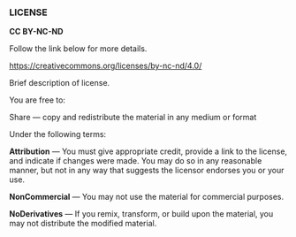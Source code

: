 ### LICENSE

**CC BY-NC-ND**

Follow the link below for more details.

https://creativecommons.org/licenses/by-nc-nd/4.0/

Brief description of license.

You are free to:

Share — copy and redistribute the material in any medium or format 

Under the following terms:

**Attribution** — You must give appropriate credit, provide a link to the license, and indicate if changes were made. You may do so in any reasonable manner, but not in any way that suggests the licensor endorses you or your use.

**NonCommercial** — You may not use the material for commercial purposes.

**NoDerivatives** — If you remix, transform, or build upon the material, you may not distribute the modified material.
